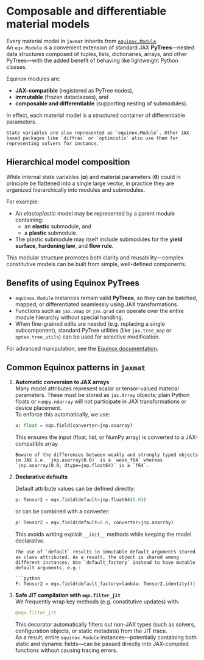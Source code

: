 # Composable and differentiable material models

Every material model in `jaxmat` inherits from [`equinox.Module`](https://docs.kidger.site/equinox/).  
An `eqx.Module` is a convenient extension of standard JAX **PyTrees**—nested data structures composed of tuples, lists, dictionaries, arrays, and other PyTrees—with the added benefit of behaving like lightweight Python classes.  

Equinox modules are:

- **JAX-compatible** (registered as PyTree nodes),
- **immutable** (frozen dataclasses), and
- **composable and differentiable** (supporting nesting of submodules).  

In effect, each material model is a structured container of differentiable parameters.

```{note}
State variables are also represented as `equinox.Module`. Other JAX-based packages like `diffrax` or `optimistix` also use them for representing solvers for instance.
```

## Hierarchical model composition

While internal state variables ($\boldsymbol{\alpha}$) and material parameters ($\boldsymbol{\theta}$) could in principle be flattened into a single large vector, in practice they are organized hierarchically into modules and submodules.  

For example:

- An *elastoplastic* model may be represented by a parent module containing:
  - an **elastic** submodule, and  
  - a **plastic** submodule.  
- The plastic submodule may itself include submodules for the **yield surface**, **hardening law**, and **flow rule**.

This modular structure promotes both clarity and reusability—complex constitutive models can be built from simple, well-defined components.


## Benefits of using Equinox PyTrees

- `equinox.Module` instances remain valid **PyTrees**, so they can be batched, mapped, or differentiated seamlessly using JAX transformations.  
- Functions such as `jax.vmap` or `jax.grad` can operate over the entire module hierarchy without special handling.  
- When fine-grained edits are needed (e.g. replacing a single subcomponent), standard PyTree utilities (like `jax.tree_map` or `optax.tree_utils`) can be used for selective modification.

For advanced manipulation, see the [Equinox documentation](https://docs.kidger.site/equinox/all-of-equinox/).


## Common Equinox patterns in `jaxmat`

1. **Automatic conversion to JAX arrays**  
   Many model attributes represent scalar or tensor-valued material parameters. These must be stored as `jax.Array` objects; plain Python floats or `numpy.ndarray` will not participate in JAX transformations or device placement.  
   To enforce this automatically, we use:

   ```python
   x: float = eqx.field(converter=jnp.asarray)
   ```

   This ensures the input (float, list, or NumPy array) is converted to a JAX-compatible array.

   ```{attention}
   Beware of the differences between weakly and strongly typed objects in JAX i.e. `jnp.asarray(0.0)` is a `weak_f64` whereas `jnp.asarray(0.0, dtype=jnp.float64)` is a `f64`.
   ```

2. **Declarative defaults**  

   Default attribute values can be defined directly:

   ```python
   p: Tensor2 = eqx.field(default=jnp.float64(0.0))
   ```

   or can be combined with a converter:

   ```python
   p: Tensor2 = eqx.field(default=0.0, converter=jnp.asarray)
   ```

   This avoids writing explicit `__init__` methods while keeping the model declarative.

   ```{attention}
   The use of `default` results in immutable default arguments stored as class attributed. As a result, the object is shared among different instances. Use `default_factory` instead to have mutable default arguments, e.g.:  

   ```python
   F: Tensor2 = eqx.field(default_factory=lambda: Tensor2.identity())
   ```

3. **Safe JIT compilation with `eqx.filter_jit`**  
   We frequently wrap key methods (e.g. constitutive updates) with:

   ```python
   @eqx.filter_jit
   ```

   This decorator automatically filters out non-JAX types (such as solvers, configuration objects, or static metadata) from the JIT trace.  
   As a result, entire `equinox.Module` instances—potentially containing both static and dynamic fields—can be passed directly into JAX-compiled functions without causing tracing errors.
